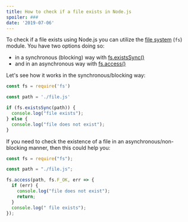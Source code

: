 ```yaml
---
title: How to check if a file exists in Node.js
spoiler: ###
date: '2019-07-06'
---
```


To check if a file exists using Node.js you can utilize the [file system](https://nodejs.org/api/fs.html) (`fs`) module. You have two options doing so: 
+ in a synchronous (blocking) way with [fs.existsSync()](https://nodejs.org/api/fs.html#fs_fs_existssync_path)
+ and in an asynchronous way with [fs.access()](https://nodejs.org/api/fs.html#fs_fs_access_path_mode_callback)

Let's see how it works in the synchronous/blocking way:

```javascript
const fs = require('fs')

const path = './file.js'

if (fs.existsSync(path)) {
  console.log("file exists");
} else {
  console.log("file does not exist");
}
```

If you need to check the existence of a file in an asynchronous/non-blocking manner, then this could help you:

```javascript
const fs = require("fs");

const path = "./file.js";

fs.access(path, fs.F_OK, err => {
  if (err) {
    console.log("file does not exist");
    return;
  }
  console.log(" file exists");
});
```
